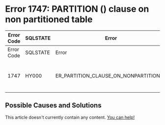 
# Error 1747: PARTITION () clause on non partitioned table


| Error Code | SQLSTATE | Error | Description |
| --- | --- | --- | --- |
| Error Code | SQLSTATE | Error | Description |
| 1747 | HY000 | ER_PARTITION_CLAUSE_ON_NONPARTITIONED | PARTITION () clause on non partitioned table |




## Possible Causes and Solutions


This article doesn't currently contain any content. [You can help!](/kb/en/writing-and-editing-knowledge-base-articles/)

